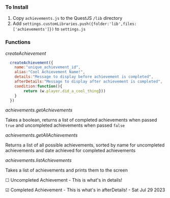 ### To Install

1. Copy ```achievements.js``` to the QuestJS ```/lib``` directory
2. Add ```settings.customLibraries.push({folder:'lib',files:['achievements']})``` to ```settings.js```

### Functions
_createAchievement_
```javascript
  createAchievement({
    name:"unique_achievement_id",
    alias:"Cool Achievement Name!",
    details:"Message to display before achievement is completed",
    afterDetails:"Message to display after achievement is completed",
    condition:function(){
        return (w.player.did_a_cool_thing}))
    }
  })
```

_achievements.getAchievements_

Takes a boolean, returns a list of completed achievements when passed ```true``` and uncompleted achievements when passed ```false```

_achievements.getAllAchievements_

Returns a list of all possible achievements, sorted by name for uncompleted achievements and date achieved for completed achievements

_achievements.listAchievements_

Takes a list of achievements and prints them to the screen

☐ Uncompleted Achievement - This is what's in details!

☑ Completed Achievement - This is what's in afterDetails! - Sat Jul 29 2023

